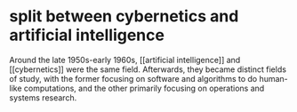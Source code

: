 # split between cybernetics and artificial intelligence

Around the late 1950s-early 1960s, [[artificial intelligence]] and [[cybernetics]] were the same field. Afterwards, they became distinct fields of study, with the former focusing on software and algorithms to do human-like computations, and the other primarily focusing on operations and systems research.
